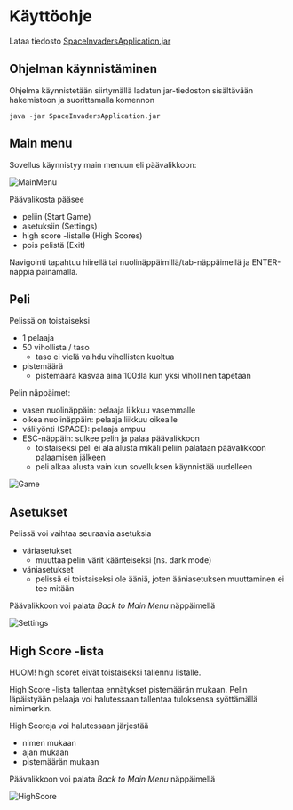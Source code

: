 # Käyttöohje

Lataa tiedosto [SpaceInvadersApplication.jar](https://github.com/asianomainen/ot-harjoitustyo/releases/tag/viikko5_v2)

## Ohjelman käynnistäminen

Ohjelma käynnistetään siirtymällä ladatun jar-tiedoston sisältävään hakemistoon ja suorittamalla komennon

```
java -jar SpaceInvadersApplication.jar
```
## Main menu

Sovellus käynnistyy main menuun eli päävalikkoon:

![MainMenu](https://user-images.githubusercontent.com/46067482/117039263-40e91b00-ad11-11eb-92c5-ed98d769e9d9.png)

Päävalikosta pääsee
- peliin (Start Game)
- asetuksiin (Settings)
- high score -listalle (High Scores)
- pois pelistä (Exit)

Navigointi tapahtuu hiirellä tai nuolinäppäimillä/tab-näppäimellä ja ENTER-nappia painamalla.

## Peli

Pelissä on toistaiseksi
- 1 pelaaja
- 50 vihollista / taso
  - taso ei vielä vaihdu vihollisten kuoltua
- pistemäärä
  - pistemäärä kasvaa aina 100:lla kun yksi vihollinen tapetaan

Pelin näppäimet:
- vasen nuolinäppäin: pelaaja liikkuu vasemmalle
- oikea nuolinäppäin: pelaaja liikkuu oikealle 
- välilyönti (SPACE): pelaaja ampuu
- ESC-näppäin: sulkee pelin ja palaa päävalikkoon
  - toistaiseksi peli ei ala alusta mikäli peliin palataan päävalikkoon palaamisen jälkeen
  - peli alkaa alusta vain kun sovelluksen käynnistää uudelleen

![Game](https://user-images.githubusercontent.com/46067482/117040208-51e65c00-ad12-11eb-989c-b11f4ff7275b.png)

## Asetukset

Pelissä voi vaihtaa seuraavia asetuksia
- väriasetukset
  - muuttaa pelin värit käänteiseksi (ns. dark mode)
- väniasetukset
  - pelissä ei toistaiseksi ole ääniä, joten ääniasetuksen muuttaminen ei tee mitään

Päävalikkoon voi palata _Back to Main Menu_ näppäimellä

![Settings](https://user-images.githubusercontent.com/46067482/117041534-a807cf00-ad13-11eb-83f0-8cd13d2e09a9.png)

## High Score -lista

HUOM! high scoret eivät toistaiseksi tallennu listalle.

High Score -lista tallentaa ennätykset pistemäärän mukaan. Pelin läpäistyään pelaaja voi halutessaan tallentaa tuloksensa syöttämällä nimimerkin.

High Scoreja voi halutessaan järjestää

- nimen mukaan
- ajan mukaan
- pistemäärän mukaan

Päävalikkoon voi palata _Back to Main Menu_ näppäimellä

![HighScore](https://user-images.githubusercontent.com/46067482/117042225-5ca1f080-ad14-11eb-887f-5522ba8c2af6.png)
